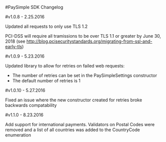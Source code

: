 #PaySimple SDK Changelog

#v1.0.8 - 2.25.2016

Updated all requests to only use TLS 1.2 

PCI-DSS will require all tramissions to be over TLS 1.1 or greater by June 30, 2018 (see http://blog.pcisecuritystandards.org/migrating-from-ssl-and-early-tls)

#v1.0.9 - 5.23.2016

Updated library to allow for retries on failed web requests:

* The number of retries can be set in the PaySimpleSettings constructor
* The default number of retries is 1

#v1.0.10 - 5.27.2016

Fixed an issue where the new constructor created for retries broke backwards compatability

#v1.1.0 - 8.23.2016

Add support for international payments.  Validators on Postal Codes were removed and a list of all countries was added to the CountryCode enumeration
